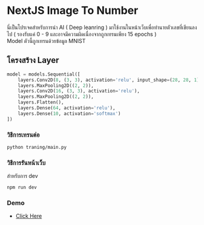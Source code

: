 # NextJS Image To Number

นี่เป็นโปรเจคสำหรับการนำ AI ( Deep leanring ) มาใช้งานในหน้าเว็บเพื่อทำนายตัวเลขที่เขียนลงไป ( รองรับแค่ 0 - 9 และอาจมีความผิดเนื่องจากถูกเทรนเพียง 15 epochs ) <br>
Model ตัวนี้ถูกเทรนด้วยข้อมูล MNIST <br>

## โครงสร้าง Layer
```py
model = models.Sequential([
    layers.Conv2D(8, (3, 3), activation='relu', input_shape=(28, 28, 1)),
    layers.MaxPooling2D((2, 2)),
    layers.Conv2D(16, (3, 3), activation='relu'),
    layers.MaxPooling2D((2, 2)),
    layers.Flatten(),
    layers.Dense(64, activation='relu'),
    layers.Dense(10, activation='softmax')
])
```

### วิธีการเทรนต่อ
```bash
python traning/main.py
```

### วิธีการรันหน้าเว็บ
สำหรับการ dev
```bash
npm run dev
```

### Demo

- [Click Here](https://next-js-image2-number.vercel.app/)